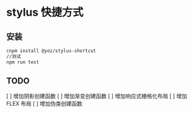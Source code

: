 # stylus 快捷方式

## 安装

```bash
cnpm install @yoz/stylus-shortcut
//测试
npm run test
```

## TODO
[ ] 增加阴影创建函数
[ ] 增加渐变创建函数
[ ] 增加响应式栅格化布局
[ ] 增加 FLEX 布局
[ ] 增加伪类创建函数

